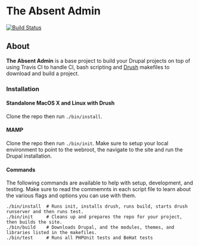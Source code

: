 The Absent Admin
================

[![Build Status](https://travis-ci.org/ryanarmstrong/the-absent-admin.png?branch=master)](https://travis-ci.org/ryanarmstrong/the-absent-admin)

About
-----
**The Absent Admin** is a base project to build your Drupal projects on top of using Travis CI to handle CI, bash scripting and [Drush](http://drupal.org/project/drush) makefiles to download and build a project.

### Installation

#### Standalone MacOS X and Linux with Drush

Clone the repo then run `./bin/install`.

#### MAMP

Clone the repo then run `./bin/init`. Make sure to setup your local environment to point to the webroot, the navigate to the site and run the Drupal installation.

#### Commands

The following commands are available to help with setup, development, and testing. Make sure to read the commemnts in each script file to learn about the various flags and options you can use with them.

    ./bin/install  # Runs init, installs drush, runs build, starts drush runserver and then runs test.
    ./bin/init     # Cleans up and prepares the repo for your project, then builds the site.
    ./bin/build    # Downloads Drupal, and the modules, themes, and libraries listed in the makefiles.
    ./bin/test     # Runs all PHPUnit tests and BeHat tests
